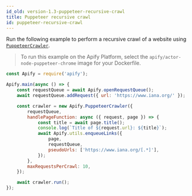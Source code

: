```yaml
---
id_old: version-1.3-puppeteer-recursive-crawl
title: Puppeteer recursive crawl
id: puppeteer-recursive-crawl
---
```


Run the following example to perform a recursive crawl of a website using [`PuppeteerCrawler`](/docs/1.3/api/puppeteer-crawler).

> To run this example on the Apify Platform, select the `apify/actor-node-puppeteer-chrome` image for your Dockerfile.

```javascript
const Apify = require('apify');

Apify.main(async () => {
    const requestQueue = await Apify.openRequestQueue();
    await requestQueue.addRequest({ url: 'https://www.iana.org/' });

    const crawler = new Apify.PuppeteerCrawler({
        requestQueue,
        handlePageFunction: async ({ request, page }) => {
            const title = await page.title();
            console.log(`Title of ${request.url}: ${title}`);
            await Apify.utils.enqueueLinks({
                page,
                requestQueue,
                pseudoUrls: ['https://www.iana.org/[.*]'],
            });
        },
        maxRequestsPerCrawl: 10,
    });

    await crawler.run();
});
```
